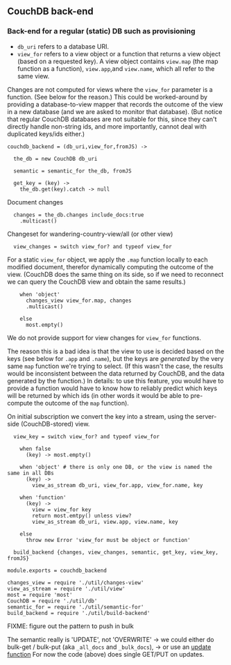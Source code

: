 CouchDB back-end
----------------

### Back-end for a regular (static) DB such as provisioning

- `db_uri` refers to a database URI.
- `view_for` refers to a view object or a function that returns a view object (based on a requested key). A view object contains `view.map` (the map function as a function), `view.app`,and `view.name`, which all refer to the same view.

Changes are not computed for views where the `view_for` parameter is a function. (See below for the reason.) This could be worked-around by providing a database-to-view mapper that records the outcome of the view in a new database (and we are asked to monitor that database). (But notice that regular CouchDB databases are not suitable for this, since they can't directly handle non-string ids, and more importantly, cannot deal with duplicated keys/ids either.)

    couchdb_backend = (db_uri,view_for,fromJS) ->

      the_db = new CouchDB db_uri

      semantic = semantic_for the_db, fromJS

      get_key = (key) ->
        the_db.get(key).catch -> null

Document changes

      changes = the_db.changes include_docs:true
        .multicast()

Changeset for wandering-country-view/all (or other view)

      view_changes = switch view_for? and typeof view_for


For a static `view_for` object, we apply the `.map` function locally to each modified document,
therefor dynamically computing the outcome of the view. (CouchDB does the same thing on its side,
so if we need to reconnect we can query the CouchDB view and obtain the same results.)

        when 'object'
          changes_view view_for.map, changes
          .multicast()

        else
          most.empty()

We do not provide support for view changes for `view_for` functions.

The reason this is a bad idea is that the view to use is decided based on the keys
(see below for `.app` and `.name`), but the keys are _generated_ by the very
same `map` function we're trying to select. (If this wasn't the case, the results would be
inconsistent between the data returned by CouchDB, and the data generated by the function.)
In details: to use this feature, you would have to provide a function would have to know
how to reliably predict which keys will be returned by which ids (in other words it would
be able to pre-compute the outcome of the `map` function).


On initial subscription we convert the key into a stream, using the server-side (CouchDB-stored) view.

      view_key = switch view_for? and typeof view_for

        when false
          (key) -> most.empty()

        when 'object' # there is only one DB, or the view is named the same in all DBs
          (key) ->
            view_as_stream db_uri, view_for.app, view_for.name, key

        when 'function'
          (key) ->
            view = view_for key
            return most.emtpy() unless view?
            view_as_stream db_uri, view.app, view.name, key

        else
          throw new Error 'view_for must be object or function'

      build_backend {changes, view_changes, semantic, get_key, view_key, fromJS}

    module.exports = couchdb_backend

    changes_view = require './util/changes-view'
    view_as_stream = require './util/view'
    most = require 'most'
    CouchDB = require './util/db'
    semantic_for = require './util/semantic-for'
    build_backend = require './util/build-backend'

FIXME: figure out the pattern to push in bulk

The semantic really is 'UPDATE', not 'OVERWRITE'
  → we could either do bulk-get / bulk-put (aka `_all_docs` and `_bulk_docs`),
  → or use an [update function](http://docs.couchdb.org/en/2.1.1/api/ddoc/render.html#db-design-design-doc-update-update-name)
For now the code (above) does single GET/PUT on updates.
